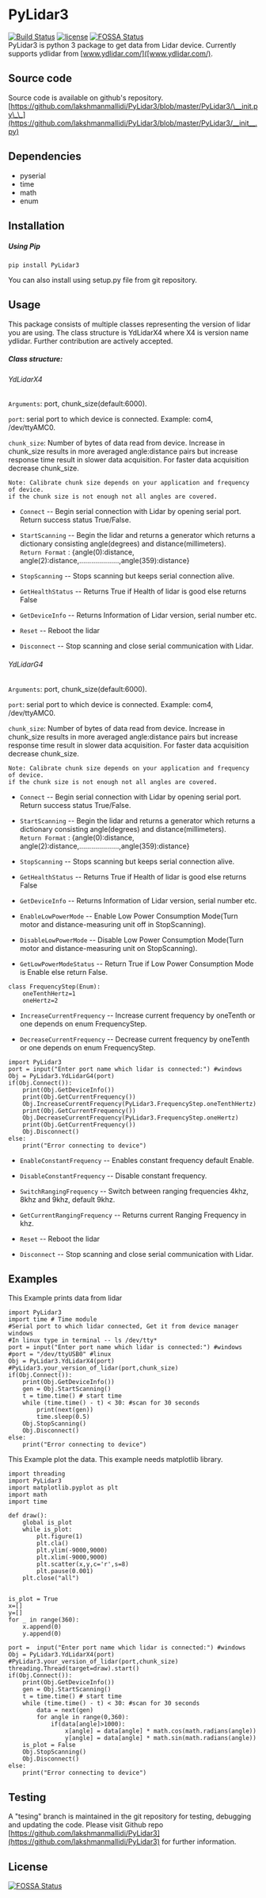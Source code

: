 # PyLidar3

[![Build Status](https://travis-ci.org/joemccann/dillinger.svg?branch=master)](https://github.com/lakshmanmallidi/PyLidar3) [![license](https://img.shields.io/github/license/DAVFoundation/captain-n3m0.svg?style=flat-square)](https://github.com/lakshmanmallidi/PyLidar3/License)
[![FOSSA Status](https://app.fossa.io/api/projects/git%2Bgithub.com%2Flakshmanmallidi%2FPyLidar3.svg?type=shield)](https://app.fossa.io/projects/git%2Bgithub.com%2Flakshmanmallidi%2FPyLidar3?ref=badge_shield)
<br />PyLidar3 is python 3 package to get data from Lidar device. Currently supports ydlidar from [www.ydlidar.com/]([www.ydlidar.com/).

## Source code
Source code is available on github's repository. <br />
[https://github.com/lakshmanmallidi/PyLidar3/blob/master/PyLidar3/\__init.py\_\_](https://github.com/lakshmanmallidi/PyLidar3/blob/master/PyLidar3/__init__.py)

## Dependencies
* pyserial
* time
* math
* enum

## Installation

##### Using Pip
```
pip install PyLidar3
```
You can also install using setup.py file from git repository.

## Usage
This package consists of multiple classes representing the version of lidar you are using. The class structure is YdLidarX4 where X4 is version name ydlidar. Further contribution are actively accepted. 
##### Class structure:
###### YdLidarX4
`Arguments`: port, chunk_size(default:6000).<br/>

`port`: serial port to which device is connected. Example: com4, /dev/ttyAMC0.<br/>

`chunk_size`: Number of bytes of data read from device. Increase in chunk_size results in more averaged angle:distance pairs but increase response time result in slower data acquisition. For faster data acquisition decrease chunk_size.<br/>
```
Note: Calibrate chunk size depends on your application and frequency of device. 
if the chunk size is not enough not all angles are covered. 
```

* `Connect` -- Begin serial connection with Lidar by opening serial port. Return success status True/False.<br />

* `StartScanning` -- Begin the lidar and returns a generator which returns a dictionary consisting angle(degrees) and distance(millimeters).<br />
 `Return Format` : {angle(0):distance, angle(2):distance,....................,angle(359):distance}<br />

* `StopScanning` -- Stops scanning but keeps serial connection alive.<br />

* `GetHealthStatus` -- Returns True if Health of lidar is good else returns False<br />

* `GetDeviceInfo` -- Returns Information of Lidar version, serial number etc.<br />

* `Reset` -- Reboot the lidar <br />

* `Disconnect` -- Stop scanning and close serial communication with Lidar. <br />

###### YdLidarG4
`Arguments`: port, chunk_size(default:6000).<br/>

`port`: serial port to which device is connected. Example: com4, /dev/ttyAMC0.<br/>

`chunk_size`: Number of bytes of data read from device. Increase in chunk_size results in more averaged angle:distance pairs but increase response time result in slower data acquisition. For faster data acquisition decrease chunk_size.<br/>
```
Note: Calibrate chunk size depends on your application and frequency of device. 
if the chunk size is not enough not all angles are covered. 
```

* `Connect` -- Begin serial connection with Lidar by opening serial port. Return success status True/False.<br />


* `StartScanning` -- Begin the lidar and returns a generator which returns a dictionary consisting angle(degrees) and distance(millimeters).<br />
 `Return Format` : {angle(0):distance, angle(2):distance,....................,angle(359):distance}<br />

* `StopScanning` -- Stops scanning but keeps serial connection alive.<br />

* `GetHealthStatus` -- Returns True if Health of lidar is good else returns False<br />

* `GetDeviceInfo` -- Returns Information of Lidar version, serial number etc.<br />

* `EnableLowPowerMode` -- Enable Low Power Consumption Mode(Turn motor and distance-measuring unit off in StopScanning).<br/>

* `DisableLowPowerMode` -- Disable Low Power Consumption Mode(Turn motor and distance-measuring unit on StopScanning).<br/>

* `GetLowPowerModeStatus` -- Return True if Low Power Consumption Mode is Enable else return False. <br/>

```
class FrequencyStep(Enum):
    oneTenthHertz=1
    oneHertz=2
```
* `IncreaseCurrentFrequency` -- Increase current frequency by oneTenth or one depends on enum FrequencyStep. <br/>

* `DecreaseCurrentFrequency` -- Decrease current frequency by oneTenth or one depends on enum FrequencyStep. <br/>
```
import PyLidar3
port = input("Enter port name which lidar is connected:") #windows
Obj = PyLidar3.YdLidarG4(port)
if(Obj.Connect()):
    print(Obj.GetDeviceInfo())
    print(Obj.GetCurrentFrequency())
    Obj.IncreaseCurrentFrequency(PyLidar3.FrequencyStep.oneTenthHertz)
    print(Obj.GetCurrentFrequency())
    Obj.DecreaseCurrentFrequency(PyLidar3.FrequencyStep.oneHertz)
    print(Obj.GetCurrentFrequency())
    Obj.Disconnect()
else:
    print("Error connecting to device")
```

* `EnableConstantFrequency` -- Enables constant frequency default Enable.

* `DisableConstantFrequency` -- Disable constant frequency.

* `SwitchRangingFrequency` -- Switch between ranging frequencies 4khz, 8khz and 9khz, default 9khz.

* `GetCurrentRangingFrequency` -- Returns current Ranging Frequency in khz.

* `Reset` -- Reboot the lidar <br />

* `Disconnect` -- Stop scanning and close serial communication with Lidar. <br />

## Examples
This Example prints data from lidar
```
import PyLidar3
import time # Time module
#Serial port to which lidar connected, Get it from device manager windows
#In linux type in terminal -- ls /dev/tty* 
port = input("Enter port name which lidar is connected:") #windows
#port = "/dev/ttyUSB0" #linux
Obj = PyLidar3.YdLidarX4(port) #PyLidar3.your_version_of_lidar(port,chunk_size) 
if(Obj.Connect()):
    print(Obj.GetDeviceInfo())
    gen = Obj.StartScanning()
    t = time.time() # start time 
    while (time.time() - t) < 30: #scan for 30 seconds
        print(next(gen))
        time.sleep(0.5)
    Obj.StopScanning()
    Obj.Disconnect()
else:
    print("Error connecting to device")
```
This Example plot the data. This example needs matplotlib library.
```
import threading
import PyLidar3
import matplotlib.pyplot as plt
import math    
import time

def draw():
    global is_plot
    while is_plot:
        plt.figure(1)
        plt.cla()
        plt.ylim(-9000,9000)
        plt.xlim(-9000,9000)
        plt.scatter(x,y,c='r',s=8)
        plt.pause(0.001)
    plt.close("all")
    
                
is_plot = True
x=[]
y=[]
for _ in range(360):
    x.append(0)
    y.append(0)

port =  input("Enter port name which lidar is connected:") #windows
Obj = PyLidar3.YdLidarX4(port) #PyLidar3.your_version_of_lidar(port,chunk_size) 
threading.Thread(target=draw).start()
if(Obj.Connect()):
    print(Obj.GetDeviceInfo())
    gen = Obj.StartScanning()
    t = time.time() # start time 
    while (time.time() - t) < 30: #scan for 30 seconds
        data = next(gen)
        for angle in range(0,360):
            if(data[angle]>1000):
                x[angle] = data[angle] * math.cos(math.radians(angle))
                y[angle] = data[angle] * math.sin(math.radians(angle))
    is_plot = False
    Obj.StopScanning()
    Obj.Disconnect()
else:
    print("Error connecting to device")

```
## Testing

A "tesing" branch is maintained in the git repository for testing, debugging and updating the code. Please visit Github repo [https://github.com/lakshmanmallidi/PyLidar3](https://github.com/lakshmanmallidi/PyLidar3) for further information. 


## License
[![FOSSA Status](https://app.fossa.io/api/projects/git%2Bgithub.com%2Flakshmanmallidi%2FPyLidar3.svg?type=large)](https://app.fossa.io/projects/git%2Bgithub.com%2Flakshmanmallidi%2FPyLidar3?ref=badge_large)
